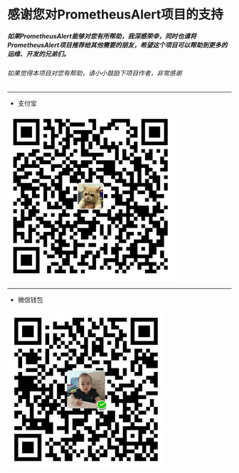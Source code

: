 # 感谢您对PrometheusAlert项目的支持

##### 如果PrometheusAlert能够对您有所帮助，我深感荣幸，同时也请将PrometheusAlert项目推荐给其他需要的朋友，希望这个项目可以帮助到更多的运维、开发的兄弟们。

###### 如果觉得本项目对您有帮助，请小小鼓励下项目作者，非常感谢

-----------------------------------------
* 支付宝

![dashboard](../images/zhifubao.png)

-----------------------------------------

* 微信钱包

![dashboard](../images/wxpay.png)
